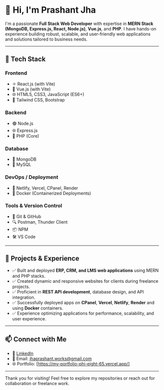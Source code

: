 # 👋 Hi, I'm Prashant Jha

I'm a passionate **Full Stack Web Developer** with expertise in **MERN Stack (MongoDB, Express.js, React, Node.js)**, **Vue.js**, and **PHP**. I have hands-on experience building robust, scalable, and user-friendly web applications and solutions tailored to business needs.

---

## 🚀 Tech Stack

### Frontend
- ⚛️ React.js (with Vite)
- 🔶 Vue.js (with Vite)
- 🌐 HTML5, CSS3, JavaScript (ES6+)
- 🎨 Tailwind CSS, Bootstrap

### Backend
- 🟢 Node.js
- 🌐 Express.js
- 🐘 PHP (Core)

### Database
- 🍃 MongoDB
- 🐬 MySQL

### DevOps / Deployment
- 🚀 Netlify, Vercel, CPanel, Render
- 🐳 Docker (Containerized Deployments)

### Tools & Version Control
- 🔧 Git & GitHub
- 🔍 Postman, Thunder Client
- 📦 NPM
- 🛠️ VS Code

---

## 💼 Projects & Experience

- ✅ Built and deployed **ERP, CRM, and LMS web applications** using MERN and PHP stacks.
- ✅ Created dynamic and responsive websites for clients during freelance projects.
- ✅ Proficient in **REST API development**, database design, and API integration.
- ✅ Successfully deployed apps on **CPanel**, **Vercel**, **Netlify**, **Render** and using **Docker** containers.
- ✅ Experience optimizing applications for performance, scalability, and user experience.

---

## 📫 Connect with Me
- 💼 [LinkedIn](https://www.linkedin.com/in/jhaprashant183/)
- 📧 Email: jhaprashant.works@gmail.com
- 🌐 Portfolio: [https://my-portfolio-phi-eight-65.vercel.app/]

---

Thank you for visiting! Feel free to explore my repositories or reach out for collaboration or freelance work.
